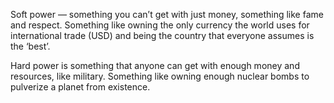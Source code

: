 Soft power — something you can’t get with just money, something like fame and respect. Something like owning the only currency the world uses for international trade (USD) and being the country that everyone assumes is the ‘best’.

Hard power is something that anyone can get with enough money and resources, like military. Something like owning enough nuclear bombs to pulverize a planet from existence.